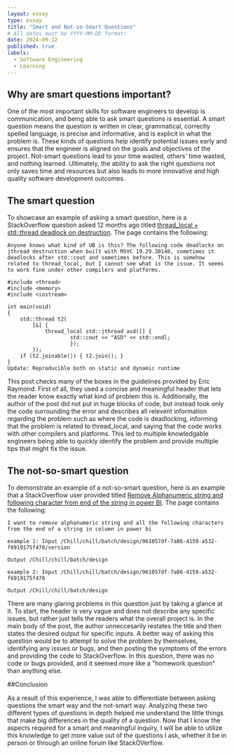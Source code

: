 ```yaml
---
layout: essay
type: essay
title: "Smart and Not-so-Smart Questions"
# All dates must be YYYY-MM-DD format!
date: 2024-09-12
published: true
labels:
  - Software Engineering
  - Learning
---
```


## Why are smart questions important?

One of the most important skills for software engineers to develop is communication, and being able to ask smart questions is essential. A smart question means the question is written in clear, grammatical, correctly spelled language, is precise and informative, and is explicit in what the problem is. These kinds of questions help identify potential issues early and ensures that the engineer is aligned on the goals and objectives of the project. Not-smart questions lead to your time wasted, others' time wasted, and nothing learned. Ultimately, the ability to ask the right questions not only saves time and resources but also leads to more innovative and high quality software development outcomes. 

## The smart question

To showcase an example of asking a smart question, here is a StackOverflow question asked 12 months ago titled [thread_local + std::thread deadlock on destruction](https://stackoverflow.com/questions/77126448/thread-local-stdthread-deadlock-on-destruction). The page contains the following:
```
Anyone knows what kind of UB is this? The following code deadlocks on jthread destruction when built with MSVC 19.29.30148, sometimes it deadlocks after std::cout and sometimes before. This is somehow related to thread_local, but I cannot see what is the issue. It seems to work fine under other compilers and platforms.

#include <thread>
#include <memory>
#include <iostream>

int main(void)
{
    std::thread t2(
        [&] {
            thread_local std::jthread asd([] {
                    std::cout << "ASD" << std::endl;
                    });
        });
    if (t2.joinable()) { t2.join(); }
}
Update: Reproducible both on static and dynamic runtime
```
This post checks many of the boxes in the guidelines provided by Eric Raymond. First of all, they used a concise and meaningful header that lets the reader know exactly what kind of problem this is. Additionally, the author of the post did not put in huge blocks of code, but instead took only the code surrounding the error and describes all relevent information regarding the problem such as where the code is deadlocking, informing that the problem is related to thread_local, and saying that the code works with other compilers and platforms. This led to multiple knowledgable engineers being able to quickly identify the problem and provide multiple tips that might fix the issue.

## The not-so-smart question

To demonstrate an example of a not-so-smart question, here is an example that a StackOverflow user provided titled [Remove Alphanumeric string and following character from end of the string in power BI](https://stackoverflow.com/questions/78981017/remove-alphanumeric-string-and-following-character-from-end-of-the-string-in-pow). The page contains the following:
```
I want to remove alphanumeric string and all the following characters from the end of a string in column in power bi

example 1: Input /Chill/chill/batch/design/961057df-7a86-4159-a532-f6919175f478/version

Output /Chill/chill/batch/design

example 2: Input /Chill/chill/batch/design/961057df-7a86-4159-a532-f6919175f478

Output /Chill/chill/batch/design
```
There are many glaring problems in this question just by taking a glance at it. To start, the header is very vague and does not describe any specific issues, but rather just tells the readers what the overall project is. In the main body of the post, the author unneccesarily restates the title and then states the desired output for specific inputs. A better way of asking this question would be to attempt to solve the problem by themselves, identifying any issues or bugs, and then posting the symptoms of the errors and providing the code to StackOverflow. In this question, there was no code or bugs provided, and it seemed more like a "homework question" than anything else.

##Conclusion

As a result of this experience, I was able to differentiate between asking questions the smart way and the not-smart way. Analyzing these two different types of questions in depth helped me understand the little things that make big differences in the quality of a question. Now that I know the aspects required for a smart and meaningful inquiry, I will be able to utilize this knowledge to get more value out of the questions I ask, whether it be in person or through an online forum like StackOVerflow. 

